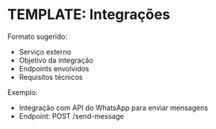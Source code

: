 # TEMPLATE: Integrações

Formato sugerido:
- Serviço externo
- Objetivo da integração
- Endpoints envolvidos
- Requisitos técnicos

Exemplo:
- Integração com API do WhatsApp para enviar mensagens
- Endpoint: POST /send-message
